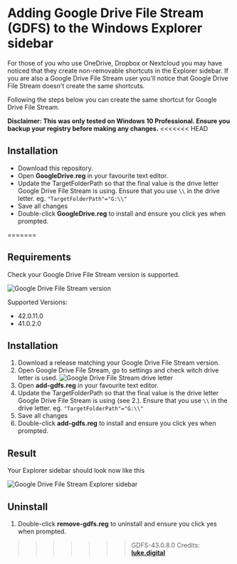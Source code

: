 # Adding Google Drive File Stream (GDFS) to the Windows Explorer sidebar

For those of you who use OneDrive, Dropbox or Nextcloud you may have noticed that they create non-removable shortcuts in the Explorer sidebar. If you are also a Google Drive File Stream user you&#39;ll notice that Google Drive File Stream doesn&#39;t create the same shortcuts.

Following the steps below you can create the same shortcut for Google Drive File Stream.

**Disclaimer: This was only tested on Windows 10 Professional. Ensure you backup your registry before making any changes.**
<<<<<<< HEAD

## Installation

- Download this repository.
- Open **GoogleDrive.reg** in your favourite text editor.
- Update the TargetFolderPath so that the final value is the drive letter Google Drive File Stream is using. Ensure that you use `\\` in the drive letter. eg. `"TargetFolderPath"="G:\\"`
- Save all changes
- Double-click **GoogleDrive.reg** to install and ensure you click yes when prompted.

=======

## Requirements

Check your Google Drive File Stream version is supported.

![Google Drive File Stream version](https://img.roga.io/GDFS-Version2.jpg)

Supported Versions:

- 42.0.11.0
- 41.0.2.0

## Installation

1. Download a release matching your Google Drive File Stream version.
2. Open Google Drive File Stream, go to settings and check witch drive letter is used. ![Google Drive File Stream drive letter](https://img.roga.io/GDFS-Drive2.jpg)
3. Open **add-gdfs.reg** in your favourite text editor.
4. Update the TargetFolderPath so that the final value is the drive letter Google Drive File Stream is using (see 2.). Ensure that you use `\\` in the drive letter. eg. `"TargetFolderPath"="G:\\"`
5. Save all changes
6. Double-click **add-gdfs.reg** to install and ensure you click yes when prompted.

## Result

Your Explorer sidebar should look now like this

![Google Drive File Stream Explorer sidebar](https://img.roga.io/GDFS-Explorer2.jpg)

## Uninstall

1. Double-click **remove-gdfs.reg** to uninstall and ensure you click yes when prompted.

> > > > > > > GDFS-43.0.8.0
> > > > > > > Credits: [**luke.digital**](http://luke.digital/adding-google-drive-to-the-explorer-sidebar/)
